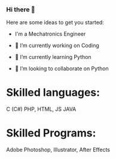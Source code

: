 ### Hi there 👋


Here are some ideas to get you started:
- I'm a Mechatronics Engineer

- 🔭 I’m currently working on Coding
- 🌱 I’m currently learning Python
- 👯 I’m looking to collaborate on Python

#  Skilled languages:
  C (C#)
  PHP, HTML, JS
  JAVA

#  Skilled Programs:
  Adobe Photoshop, Illustrator, After Effects
